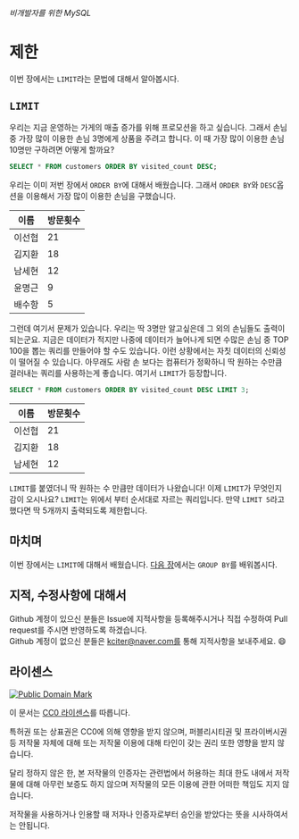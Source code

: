 ###### 비개발자를 위한 MySQL
# 제한

이번 장에서는 `LIMIT`라는 문법에 대해서 알아봅시다. 

## `LIMIT`
우리는 지금 운영하는 가게의 매출 증가를 위해 프로모션을 하고 싶습니다. 그래서 손님 중 가장 많이 이용한 손님 3명에게 상품을 주려고 합니다. 이 때 가장 많이 이용한 손님 10명만 구하려면 어떻게 할까요?

```sql
SELECT * FROM customers ORDER BY visited_count DESC;
```

우리는 이미 저번 장에서 `ORDER BY`에 대해서 배웠습니다. 그래서 `ORDER BY`와 `DESC`옵션을 이용해서 가장 많이 이용한 손님을 구했습니다.

|이름  |방문횟수|
|------|--------|
|이선협|21      |
|김지환|18      |
|남세현|12      |
|윤명근|9       |
|배수항|5       |

그런데 여기서 문제가 있습니다. 우리는 딱 3명만 알고싶은데 그 외의 손님들도 출력이 되는군요. 지금은 데이터가 적지만 나중에 데이터가 늘어나게 되면 수많은 손님 중 TOP 100을 뽑는 쿼리를 만들어야 할 수도 있습니다. 이런 상황에서는 자칫 데이터의 신뢰성이 떨어질 수 있습니다. 아무래도 사람 손 보다는 컴퓨터가 정확하니 딱 원하는 수만큼 걸러내는 쿼리를 사용하는게 좋습니다. 여기서 `LIMIT`가 등장합니다.

```sql
SELECT * FROM customers ORDER BY visited_count DESC LIMIT 3;
```

|이름  |방문횟수|
|------|--------|
|이선협|21      |
|김지환|18      |
|남세현|12      |

`LIMIT`를 붙였더니 딱 원하는 수 만큼만 데이터가 나왔습니다! 이제 `LIMIT`가 무엇인지 감이 오시나요? `LIMIT`는 위에서 부터 순서대로 자르는 쿼리입니다. 만약 `LIMIT 5`라고 했다면 딱 5개까지 출력되도록 제한합니다.

## 마치며
이번 장에서는 `LIMIT`에 대해서 배웠습니다. [다음 장](GROUP.md)에서는 `GROUP BY`를 배워봅시다.

## 지적, 수정사항에 대해서
Github 계정이 있으신 분들은 Issue에 지적사항을 등록해주시거나 직접 수정하여 Pull request를 주시면 반영하도록 하겠습니다. <br>Github 계정이 없으신 분들은 kciter@naver.com를 통해 지적사항을 보내주세요. :smile:

## 라이센스
<a rel="license" href="http://creativecommons.org/publicdomain/mark/1.0/">
<img src="https://licensebuttons.net/p/mark/1.0/88x31.png" alt="Public Domain Mark" />
</a>

이 문서는 [CC0 라이센스](LICENSE)를 따릅니다.

특허권 또는 상표권은 CC0에 의해 영향을 받지 않으며, 퍼블리시티권 및 프라이버시권 등 저작물 자체에 대해 또는 저작물 이용에 대해 타인이 갖는 권리 또한 영향을 받지 않습니다.

달리 정하지 않은 한, 본 저작물의 인증자는 관련법에서 허용하는 최대 한도 내에서 저작물에 대해 아무런 보증도 하지 않으며 저작물의 모든 이용에 관한 어떠한 책임도 지지 않습니다.

저작물을 사용하거나 인용할 때 저자나 인증자로부터 승인을 받았다는 뜻을 시사하여서는 안됩니다.
